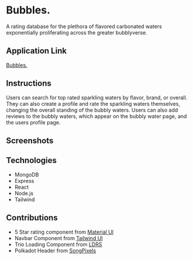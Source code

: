 # Bubbles.

A rating database for the plethora of flavored carbonated waters exponentially proliferating across the greater bubblyverse.

## Application Link

[Bubbles.](https://bubblydatabase.onrender.com/)

## Instructions

Users can search for top rated sparkling waters by flavor, brand, or overall. They can also create a profile and rate the sparkling waters themselves, changing the overall standing of the bubbly waters. Users can also add reviews to the bubbly waters, which appear on the bubbly water page, and the users profile page.

## Screenshots

## Technologies

- MongoDB
- Express
- React
- Node.js
- Tailwind

## Contributions

- 5 Star rating component from [Material UI](https://mui.com/material-ui/react-rating/)
- Navbar Component from [Tailwind UI](https://tailwindui.com/components/application-ui/navigation/navbars)
- Trio Loading Component from [LDRS](https://uiball.com/ldrs/)
- Polkadot Header from [SongPixels](https://depositphotos.com/photo/seamless-pastel-multi-polka-dot-12210653.html)
